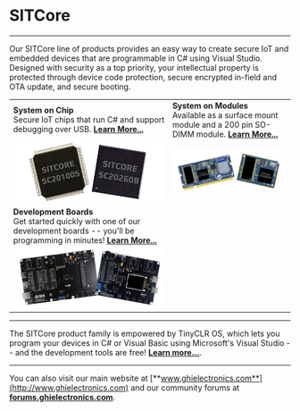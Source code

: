 # SITCore
---
Our SITCore line of products provides an easy way to create secure IoT and embedded devices that are programmable in C# using Visual Studio. Designed with security as a top priority, your intellectual property is protected through device code protection, secure encrypted in-field and OTA update, and secure booting.

|  |  |
|---|---|
| **System on Chip** </br> Secure IoT chips that run C# and support debugging over USB. [**Learn More...**](soc.md) | **System on Modules** </br> Available as a surface mount module and a 200 pin SO-DIMM module. [**Learn More...**](som.md) |
| [![SITCore SC20100S](images/system-on-chip.jpg)](soc.md) | [![G400S](images/system-on-modules.jpg)](som.md) |
| **Development Boards** </br> Get started quickly with one of our development boards -- you'll be programming in minutes! [**Learn More...**](dev.md) |  |
| [![SITCore Dev Board](images/sitcore-dev-boards.jpg)](dev.md) |  |

***

The SITCore product family is empowered by TinyCLR OS, which lets you program your devices in C# or Visual Basic using Microsoft's Visual Studio -- and the development tools are free!  [**Learn more...**](../../software/tinyclr/intro.md).

---

You can also visit our main website at [**www.ghielectronics.com**](http://www.ghielectronics.com) and our community forums at [**forums.ghielectronics.com**](https://forums.ghielectronics.com/).